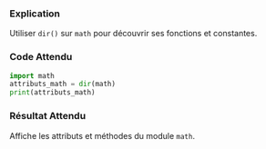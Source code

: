 ### Explication
Utiliser `dir()` sur `math` pour découvrir ses fonctions et constantes.

### Code Attendu
```python
import math
attributs_math = dir(math)
print(attributs_math)
```

### Résultat Attendu
Affiche les attributs et méthodes du module `math`.